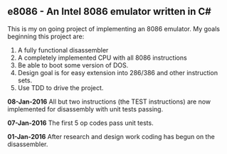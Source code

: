 ## e8086 - An Intel 8086 emulator written in C# 

This is my on going project of implementing an 8086 emulator.  My goals beginning this project are:

1. A fully functional disassembler
2. A completely implemented CPU with all 8086 instructions
3. Be able to boot some version of DOS.  
4. Design goal is for easy extension into 286/386 and other instruction sets.
5. Use TDD to drive the project.
	

**08-Jan-2016**
All but two instructions (the TEST instructions) are now implemented for disassembly with unit tests passing.

**07-Jan-2016**
The first 5 op codes pass unit tests.	

**01-Jan-2016**
After research and design work coding has begun on the disassembler.
